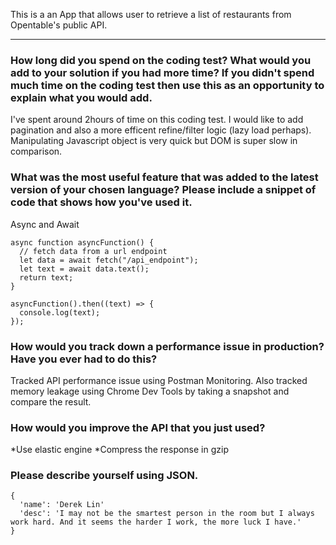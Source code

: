 This is a an App that allows user to retrieve a list of restaurants from Opentable's public API.

---

### How long did you spend on the coding test? What would you add to your solution if you had more time? If you didn't spend much time on the coding test then use this as an opportunity to explain what you would add.

I've spent around 2hours of time on this coding test. I would like to add pagination and also a more efficent refine/filter logic (lazy load perhaps). Manipulating Javascript object is very quick but DOM is super slow in comparison.

### What was the most useful feature that was added to the latest version of your chosen language? Please include a snippet of code that shows how you've used it.

Async and Await

```
async function asyncFunction() {
  // fetch data from a url endpoint
  let data = await fetch("/api_endpoint");
  let text = await data.text();
  return text;
}

asyncFunction().then((text) => {
  console.log(text);
});
```

### How would you track down a performance issue in production? Have you ever had to do this?

Tracked API performance issue using Postman Monitoring. Also tracked memory leakage using Chrome Dev Tools by taking a snapshot and compare the result.

### How would you improve the API that you just used?

*Use elastic engine
*Compress the response in gzip

### Please describe yourself using JSON.
```
{
  'name': 'Derek Lin'
  'desc': 'I may not be the smartest person in the room but I always work hard. And it seems the harder I work, the more luck I have.'
}
```
